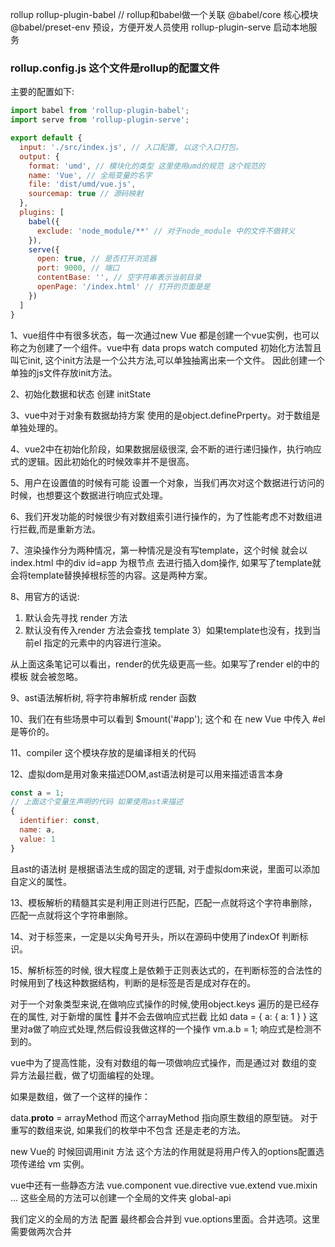 rollup 
rollup-plugin-babel // rollup和babel做一个关联
@babel/core 核心模块
@babel/preset-env  预设，方便开发人员使用
rollup-plugin-serve 启动本地服务


### rollup.config.js 这个文件是rollup的配置文件

主要的配置如下:

```js
import babel from 'rollup-plugin-babel';
import serve from 'rollup-plugin-serve';

export default {
  input: './src/index.js', // 入口配置, 以这个入口打包。
  output: {
    format: 'umd', // 模块化的类型 这里使用umd的规范 这个规范的
    name: 'Vue', // 全局变量的名字
    file: 'dist/umd/vue.js',
    sourcemap: true // 源码映射
  },
  plugins: [
    babel({
      exclude: 'node_module/**' // 对于node_module 中的文件不做转义
    }),
    serve({
      open: true, // 是否打开浏览器
      port: 9000, // 端口
      contentBase: '', // 空字符串表示当前目录
      openPage: '/index.html' // 打开的页面是是
    })
  ]
}
```

1、vue组件中有很多状态，每一次通过new Vue 都是创建一个vue实例，也可以称之为创建了一个组件。vue中有 data props watch computed 初始化方法暂且叫它init, 这个init方法是一个公共方法,可以单独抽离出来一个文件。
因此创建一个单独的js文件存放init方法。

2、初始化数据和状态 创建 initState

3、vue中对于对象有数据劫持方案 使用的是object.definePrperty。对于数组是单独处理的。

4、vue2中在初始化阶段，如果数据层级很深, 会不断的进行递归操作，执行响应式的逻辑。因此初始化的时候效率并不是很高。

5、用户在设置值的时候有可能 设置一个对象，当我们再次对这个数据进行访问的时候，也想要这个数据进行响应式处理。

6、我们开发功能的时候很少有对数组索引进行操作的，为了性能考虑不对数组进行拦截,而是重新方法。

7、渲染操作分为两种情况，第一种情况是没有写template，这个时候 就会以 index.html 中的div id=app 为根节点
  去进行插入dom操作, 如果写了template就会将template替换掉根标签的内容。这是两种方案。

8、用官方的话说: 
  1) 默认会先寻找 render 方法 
  2) 默认没有传入render 方法会查找 template 
  3）如果template也没有，找到当前el 指定的元素中的内容进行渲染。

  从上面这条笔记可以看出，render的优先级更高一些。如果写了render el的中的模板
  就会被忽略。

9、ast语法解析树, 将字符串解析成 render 函数 

10、我们在有些场景中可以看到 $mount('#app'); 这个和 在 new Vue 中传入 #el 是等价的。

11、compiler 这个模块存放的是编译相关的代码

12、虚拟dom是用对象来描述DOM,ast语法树是可以用来描述语言本身
```js
const a = 1;
// 上面这个变量生声明的代码 如果使用ast来描述
{
  identifier: const,
  name: a,
  value: 1
}
```
且ast的语法树 是根据语法生成的固定的逻辑, 对于虚拟dom来说，里面可以添加自定义的属性。


13、模板解析的精髓其实是利用正则进行匹配，匹配一点就将这个字符串删除，匹配一点就将这个字符串删除。

14、对于标签来，一定是以尖角号开头，所以在源码中使用了indexOf 判断标识。

15、解析标签的时候, 很大程度上是依赖于正则表达式的，在判断标签的合法性的时候用到了栈这种数据结构，判断的是标签是否是成对存在的。

对于一个对象类型来说,在做响应式操作的时候,使用object.keys 遍历的是已经存在的属性, 对于新增的属性 并不会去做响应式拦截
比如 
data = {
  a: {
    a: 1
  }
}
这里对a做了响应式处理,然后假设我做这样的一个操作
vm.a.b = 1; 响应式是检测不到的。

vue中为了提高性能，没有对数组的每一项做响应式操作，而是通过对 数组的变异方法最拦截，做了切面编程的处理。

如果是数组，做了一个这样的操作：

data.__proto__ = arrayMethod 而这个arrayMethod 指向原生数组的原型链。
对于重写的数组来说, 如果我们的枚举中不包含 还是走老的方法。


new Vue的 时候回调用init 方法 这个方法的作用就是将用户传入的options配置选项传递给 vm 实例。



vue中还有一些静态方法 vue.component vue.directive  vue.extend vue.mixin ... 这些全局的方法可以创建一个全局的文件夹
global-api


我们定义的全局的方法 配置 最终都会合并到 vue.options里面。合并选项。这里需要做两次合并








